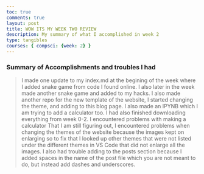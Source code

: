 ```yaml
---
toc: true
comments: true
layout: post
title: WOW ITS MY WEEK TWO REVIEW
description: My summary of what I accomplished in week 2
type: tangibles
courses: { compsci: {week: 2} }
---
```


### Summary of Accomplishments and troubles I had
> I made one update to my index.md at the begining of the week where I added snake game from code I found online. I also later in the week made another snake game and added to my hacks. I also made another repo for the new template of the website, I started changing the theme, and adding to this blog page. I also made an IPYNB which I am trying to add a calculator too. I had also finished downloading everything from week 0-2. I encountered problems with making a calculator That I am still figuring out, I encountered problems when changing the themes of the website because the images kept on enlarging so to fix that I looked up other themes that were not listed under the different themes in VS Code that did not enlarge all the images. I also had trouble adding to the posts section because I added spaces in the name of the post file which you are not meant to do, but instead add dashes and underscores.
